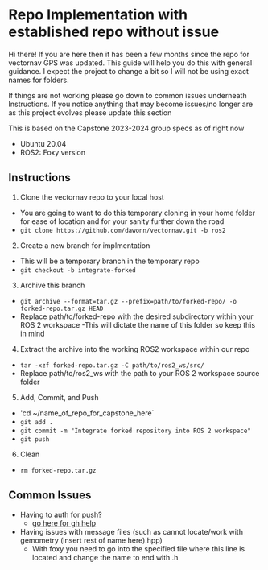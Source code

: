 # Repo Implementation with established repo without issue

Hi there! If you are here then it has been a few months since the repo for vectornav GPS was updated. This guide will help you do this with general guidance. I expect the project to change a bit so I will not be using exact names for folders.

If things are not working please go down to common issues underneath Instructions. If you notice anything that may become issues/no longer are as this project evolves please update this section

This is based on the Capstone 2023-2024 group specs as of right now
  - Ubuntu 20.04
  - ROS2: Foxy version

## Instructions

1. Clone the vectornav repo to your local host
  - You are going to want to do this temporary cloning in your home folder for ease of location and for your sanity further down the road
  - `git clone https://github.com/dawonn/vectornav.git -b ros2`
2. Create a new branch for implmentation
  - This will be a temporary branch in the temporary repo
  - `git checkout -b integrate-forked`
3. Archive this branch
  - `git archive --format=tar.gz --prefix=path/to/forked-repo/ -o forked-repo.tar.gz HEAD`
  - Replace path/to/forked-repo with the desired subdirectory within your ROS 2 workspace
    -This will dictate the name of this folder so keep this in mind
4. Extract the archive into the working ROS2 workspace within our repo
  - `tar -xzf forked-repo.tar.gz -C path/to/ros2_ws/src/`
  - Replace path/to/ros2_ws with the path to your ROS 2 workspace source folder
5. Add, Commit, and Push
  - 'cd ~/name_of_repo_for_capstone_here`
  - `git add .`
  - `git commit -m "Integrate forked repository into ROS 2 workspace"`
  - `git push`
6. Clean
  - `rm forked-repo.tar.gz`

## Common Issues

- Having to auth for push?
  - [go here for gh help](Common_Occurances_and_Issues/Git_Hub_Basics/Repo_Push_and_Pull.md)
- Having issues with message files (such as cannot locate/work with gemometry (insert rest of name here).hpp)
  - With foxy you need to go into the specified file where this line is located and change the name to end with .h
